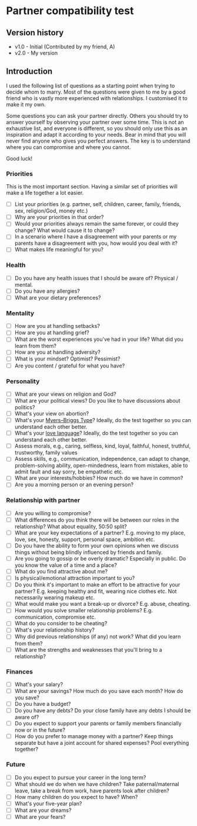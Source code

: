 # Partner compatibility test

## Version history

- v1.0 - Initial (Contributed by my friend, A)
- v2.0 - My version

## Introduction

I used the following list of questions as a starting point when trying to decide
whom to marry. Most of the questions were given to me by a good friend who is
vastly more experienced with relationships. I customised it to make it my own.

Some questions you can ask your partner directly. Others you should try to
answer yourself by observing your partner over some time. This is not an
exhaustive list, and everyone is different, so you should only use this as an
inspiration and adapt it according to your needs. Bear in mind that you will
never find anyone who gives you perfect answers. The key is to understand where
you can compromise and where you cannot.

Good luck!

### Priorities

This is the most important section. Having a similar set of priorities will make
a life together a lot easier.

- [ ] List your priorities (e.g. partner, self, children, career, family,
      friends, sex, religion/God, money etc.)
- [ ] Why are your priorities in that order?
- [ ] Would your priorities always remain the same forever, or could they
      change? What would cause it to change?
- [ ] In a scenario where I have a disagreement with your parents or my parents
      have a disagreement with you, how would you deal with it?
- [ ] What makes life meaningful for you?

### Health

- [ ] Do you have any health issues that I should be aware of? Physical /
      mental.
- [ ] Do you have any allergies?
- [ ] What are your dietary preferences?

### Mentality

- [ ] How are you at handling setbacks?
- [ ] How are you at handling grief?
- [ ] What are the worst experiences you've had in your life? What did you learn
      from them?
- [ ] How are you at handling adversity?
- [ ] What is your mindset? Optimist? Pessimist?
- [ ] Are you content / grateful for what you have?

### Personality

- [ ] What are your views on religion and God?
- [ ] What are your political views? Do you like to have discussions about
      politics?
- [ ] What's your view on abortion?
- [ ] What's your
      [Myers–Briggs Type](https://www.16personalities.com/free-personality-test)?
      Ideally, do the test together so you can understand each other better.
- [ ] What's your
      [love language](https://www.5lovelanguages.com/quizzes/love-language)?
      Ideally, do the test together so you can understand each other better.
- [ ] Assess morals, e.g., caring, selfless, kind, loyal, faithful, honest,
      truthful, trustworthy, family values
- [ ] Assess skills, e.g., communication, independence, can adapt to change,
      problem-solving ability, open-mindedness, learn from mistakes, able to
      admit fault and say sorry, be empathetic etc.
- [ ] What are your interests/hobbies? How much do we have in common?
- [ ] Are you a morning person or an evening person?

### Relationship with partner

- [ ] Are you willing to compromise?
- [ ] What differences do you think there will be between our roles in the
      relationship? What about equality, 50:50 split?
- [ ] What are your key expectations of a partner? E.g. moving to my place,
      love, sex, honesty, support, personal space, ambition etc.
- [ ] Do you have the ability to form your own opinions when we discuss things
      without being blindly influenced by friends and family.
- [ ] Are you going to gossip or be overly dramatic? Especially in public. Do
      you know the value of a time and a place?
- [ ] What do you find attractive about me?
- [ ] Is physical/emotional attraction important to you?
- [ ] Do you think it's important to make an effort to be attractive for your
      partner? E.g. keeping healthy and fit, wearing nice clothes etc. Not
      necessarily wearing makeup etc.
- [ ] What would make you want a break-up or divorce? E.g. abuse, cheating.
- [ ] How would you solve smaller relationship problems? E.g. communication,
      compromise etc.
- [ ] What do you consider to be cheating?
- [ ] What's your relationship history?
- [ ] Why did previous relationships (if any) not work? What did you learn from
      them?
- [ ] What are the strengths and weaknesses that you'll bring to a relationship?

### Finances

- [ ] What's your salary?
- [ ] What are your savings? How much do you save each month? How do you save?
- [ ] Do you have a budget?
- [ ] Do you have any debts? Do your close family have any debts I should be
      aware of?
- [ ] Do you expect to support your parents or family members financially now
      or in the future?
- [ ] How do you prefer to manage money with a partner? Keep things separate but
      have a joint account for shared expenses? Pool everything together?

### Future

- [ ] Do you expect to pursue your career in the long term?
- [ ] What should we do when we have children? Take paternal/maternal leave,
      take a break from work, have parents look after children?
- [ ] How many children do you expect to have? When?
- [ ] What's your five-year plan?
- [ ] What are your dreams?
- [ ] What are your fears?
